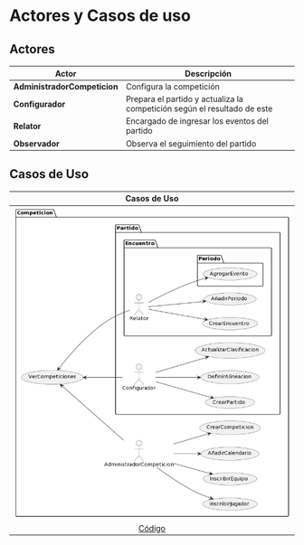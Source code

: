 # Actores y Casos de uso

## Actores

<div align="center">

|Actor|Descripción
|-|-
|**AdministradorCompeticion**|Configura la competición
|**Configurador**|Prepara el partido y actualiza la competición según el resultado de este
|**Relator**|Encargado de ingresar los eventos del partido
|**Observador**|Observa el seguimiento del partido

</div>

## Casos de Uso

<div align="center">

|Casos de Uso
|:-:
|![](Images/CasosDeUso.png)
|[Código](CódigosUML/CasosDeUso.puml)

</div>
